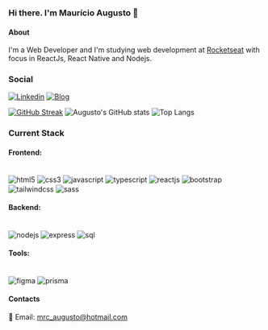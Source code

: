 ### Hi there. I'm Maurício Augusto 👋

#### About
I'm a Web Developer and I'm studying web development at [Rocketseat](https://rockesteat.com.br) with focus in ReactJs, React Native and Nodejs.

### Social

[![Linkedin](https://img.shields.io/badge/LinkedIn-0077B5?style=for-the-badge&logo=linkedin&logoColor=white)](https://www.linkedin.com/in/mauricioaugusto/)
[![Blog](https://img.shields.io/badge/dev.to-0A0A0A?style=for-the-badge&logo=devdotto&logoColor=white)](https://dev.to/mrc_augusto)

[![GitHub Streak](https://streak-stats.demolab.com/?user=mrc-augusto&theme=dracula)](https://git.io/streak-stats)
![Augusto's GitHub stats](https://github-readme-stats.vercel.app/api?username=mrc-augusto&show_icons=true&theme=dracula)
![Top Langs](https://github-readme-stats.vercel.app/api/top-langs/?username=mrc-augusto&layout=compact&theme=dracula)

### Current Stack

#### Frontend: 

<div style='display: inline_block'><br/>
  <img align='center' alt='html5' src='https://img.shields.io/badge/HTML5-E34F26?style=for-the-badge&logo=html5&logoColor=white'>
  <img align='center' alt='css3' src='https://img.shields.io/badge/CSS-239120?&style=for-the-badge&logo=css3&logoColor=white'>
  <img align='center' alt='javascript' src='https://img.shields.io/badge/JavaScript-F7DF1E?style=for-the-badge&logo=javascript&logoColor=black'>
  <img align='center' alt='typescript' src='https://img.shields.io/badge/TypeScript-007ACC?style=for-the-badge&logo=typescript&logoColor=white'>
  <img align='center' alt='reactjs' src='https://img.shields.io/badge/React-20232A?style=for-the-badge&logo=react&logoColor=61DAFB'>
  <img align='center' alt='bootstrap' src='https://img.shields.io/badge/Bootstrap-563D7C?style=for-the-badge&logo=bootstrap&logoColor=white'>
  <img align='center' alt='tailwindcss' src='https://img.shields.io/badge/Tailwind_CSS-38B2AC?style=for-the-badge&logo=tailwind-css&logoColor=white'>
  <img align='center' alt='sass' src='https://img.shields.io/badge/Sass-CC6699?style=for-the-badge&logo=sass&logoColor=white'>
</div>

#### Backend:

<div style='display: inline_block'><br/>
  <img align='center' alt='nodejs' src='https://img.shields.io/badge/Node.js-43853D?style=for-the-badge&logo=node.js&logoColor=white'>
  <img align='center' alt='express' src='https://img.shields.io/badge/Express.js-404D59?style=for-the-badge'>
  <img align='center' alt='sql' src='https://img.shields.io/badge/SQLite-07405E?style=for-the-badge&logo=sqlite&logoColor=white'>
</div>

#### Tools:

<div style='display: inline_block'><br/>
  <img align='center' alt='figma' src='https://img.shields.io/badge/Figma-F24E1E?style=for-the-badge&logo=figma&logoColor=white'>
  <img align='center' alt='prisma' src='https://img.shields.io/badge/Prisma-3982CE?style=for-the-badge&logo=Prisma&logoColor=white'>
</div>


#### Contacts
:email: Email: mrc_augusto@hotmail.com
